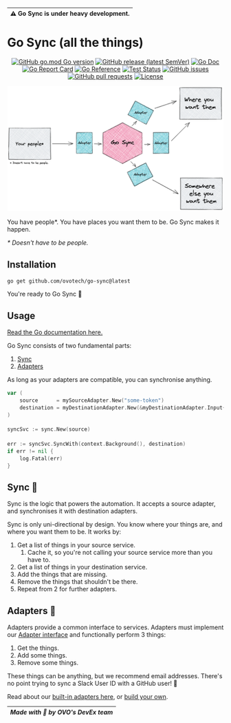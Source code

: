 | **⚠️ Go Sync is under heavy development.** |
|--------------------------------------------|

# Go Sync (all the things)

<div align="center">

[![GitHub go.mod Go version](https://img.shields.io/github/go-mod/go-version/ovotech/go-sync?label=go&logo=go)](go.mod)
[![GitHub release (latest SemVer)](https://img.shields.io/github/v/release/ovotech/go-sync)](https://github.com/ovotech/go-sync/releases)
[![Go Doc](https://img.shields.io/static/v1?label=gomarkdoc&message=doc.md&color=blue)](doc.md)
[![Go Report Card](https://goreportcard.com/badge/github.com/ovotech/go-sync?style=flat)](https://goreportcard.com/report/github.com/ovotech/go-sync)
[![Go Reference](https://pkg.go.dev/badge/ovotech/go-sync.svg)](https://pkg.go.dev/ovotech/go-sync)
[![Test Status](https://github.com/ovotech/go-sync/actions/workflows/test.yml/badge.svg)](https://github.com/ovotech/go-sync/actions/workflows/test.yml)
[![GitHub issues](https://img.shields.io/github/issues/ovotech/go-sync?style=flat)](https://github.com/ovotech/go-sync/issues)
[![GitHub pull requests](https://img.shields.io/github/issues-pr/ovotech/go-sync?label=pull+requests&style=flat)](https://github.com/ovotech/go-sync/pull-requests)
[![License](https://img.shields.io/github/license/ovotech/go-sync?style=flat)](/LICENSE)

</div>

![Summary of Go-Sync](assets/sync-architecture.png)

You have people*. You have places you want them to be. Go Sync makes it happen.

_* Doesn't have to be people._

## Installation

```shell
go get github.com/ovotech/go-sync@latest
```

You're ready to Go Sync 🎉

## Usage
[Read the Go documentation here.](doc.md)

Go Sync consists of two fundamental parts:
1. [Sync](#sync-)
2. [Adapters ](#adapters-)

As long as your adapters are compatible, you can synchronise anything.

```go
var (
    source      = mySourceAdapter.New("some-token")
    destination = myDestinationAdapter.New(&myDestinationAdapter.Input{})
)

syncSvc := sync.New(source)

err := syncSvc.SyncWith(context.Background(), destination)
if err != nil {
    log.Fatal(err)
}
```

## Sync 🔄
Sync is the logic that powers the automation. It accepts a source adapter, and synchronises it with destination
adapters.

Sync is only uni-directional by design. You know where your things are, and where you want them to be. It works by:

1. Get a list of things in your source service.
   1. Cache it, so you're not calling your source service more than you have to.
2. Get a list of things in your destination service.
3. Add the things that are missing.
4. Remove the things that shouldn't be there.
5. Repeat from 2 for further adapters.

## Adapters 🔌
Adapters provide a common interface to services. Adapters must implement our [Adapter interface](pkg/ports/adapter.go)
and functionally perform 3 things:

1. Get the things.
2. Add some things.
3. Remove some things.

These things can be anything, but we recommend email addresses. There's no point trying to sync a Slack User ID with a
GitHub user! 🙅

Read about our [built-in adapters here](pkg/adapters), or [build your own](CONTRIBUTING.md).

| *Made with 💚 by OVO's DevEx team* |
|------------------------------------|

